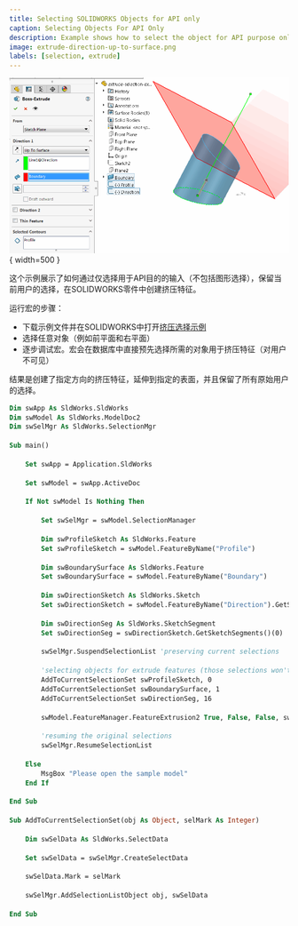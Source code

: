 ```yaml
---
title: Selecting SOLIDWORKS Objects for API only
caption: Selecting Objects For API Only
description: Example shows how to select the object for API purpose only (without graphics selection) preserving current user selections
image: extrude-direction-up-to-surface.png
labels: [selection, extrude]
---
```

![沿着线方向将挤压的草图弧形延伸到平面表面](extrude-direction-up-to-surface.png){ width=500 }

这个示例展示了如何通过仅选择用于API目的的输入（不包括图形选择），保留当前用户的选择，在SOLIDWORKS零件中创建挤压特征。

运行宏的步骤：

* 下载示例文件并在SOLIDWORKS中打开[挤压选择示例](extrude-selection-example.SLDPRT)
* 选择任意对象（例如前平面和右平面）
* 逐步调试宏。宏会在数据库中直接预先选择所需的对象用于挤压特征（对用户不可见）

结果是创建了指定方向的挤压特征，延伸到指定的表面，并且保留了所有原始用户的选择。

~~~ vb
Dim swApp As SldWorks.SldWorks
Dim swModel As SldWorks.ModelDoc2
Dim swSelMgr As SldWorks.SelectionMgr

Sub main()

    Set swApp = Application.SldWorks

    Set swModel = swApp.ActiveDoc
    
    If Not swModel Is Nothing Then
            
        Set swSelMgr = swModel.SelectionManager
        
        Dim swProfileSketch As SldWorks.Feature
        Set swProfileSketch = swModel.FeatureByName("Profile")
        
        Dim swBoundarySurface As SldWorks.Feature
        Set swBoundarySurface = swModel.FeatureByName("Boundary")
        
        Dim swDirectionSketch As SldWorks.Sketch
        Set swDirectionSketch = swModel.FeatureByName("Direction").GetSpecificFeature
        
        Dim swDirectionSeg As SldWorks.SketchSegment
        Set swDirectionSeg = swDirectionSketch.GetSketchSegments()(0)
        
        swSelMgr.SuspendSelectionList 'preserving current selections
        
        'selecting objects for extrude features (those selections won't be visible in the graphics view)
        AddToCurrentSelectionSet swProfileSketch, 0
        AddToCurrentSelectionSet swBoundarySurface, 1
        AddToCurrentSelectionSet swDirectionSeg, 16
        
        swModel.FeatureManager.FeatureExtrusion2 True, False, False, swEndConditions_e.swEndCondUpToSurface, 0, 0, 0, False, False, False, False, 0, 0, False, False, False, False, True, True, True, 0, 0, False

        'resuming the original selections
        swSelMgr.ResumeSelectionList
        
    Else
        MsgBox "Please open the sample model"
    End If

End Sub

Sub AddToCurrentSelectionSet(obj As Object, selMark As Integer)
    
    Dim swSelData As SldWorks.SelectData
    
    Set swSelData = swSelMgr.CreateSelectData
    
    swSelData.Mark = selMark
    
    swSelMgr.AddSelectionListObject obj, swSelData
    
End Sub
~~~

